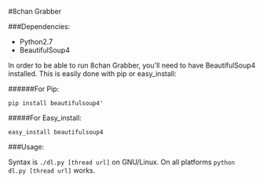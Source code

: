 #8chan Grabber

###Dependencies:

* Python2.7
* BeautifulSoup4

In order to be able to run 8chan Grabber, you'll need to have BeautifulSoup4 installed.
This is easily done with pip or easy_install:

######For Pip:

`pip install beautifulsoup4'`

#####For Easy_install:

`easy_install beautifulsoup4`

###Usage:

Syntax is `./dl.py [thread url]` on GNU/Linux. On all platforms `python dl.py [thread url]` works.
